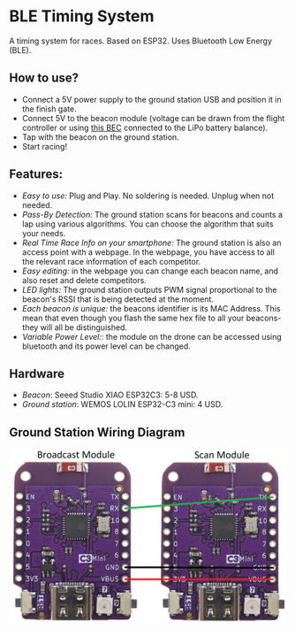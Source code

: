 # BLE Timing System
A timing system for races. Based on ESP32. Uses Bluetooth Low Energy (BLE).

## How to use?
* Connect a 5V power supply to the ground station USB and position it in the finish gate.
* Connect 5V to the beacon module (voltage can be drawn from the flight controller or using [this BEC](https://s.click.aliexpress.com/e/_DddLQzr) connected to the LiPo battery balance).
* Tap with the beacon on the ground station.
* Start racing!

## Features:
* *Easy to use:* Plug and Play. No soldering is needed. Unplug when not needed.
* *Pass-By Detection:* The ground station scans for beacons and counts a lap using various algorithms. You can choose the algorithm that suits your needs.
* *Real Time Race Info on your smartphone:* The ground station is also an access point with a webpage. In the webpage, you have access to all the relevant race information of each competitor.
* *Easy editing:* in the webpage you can change each beacon name, and also reset and delete competitors.
* *LED lights:* The ground station outputs PWM signal proportional to the beacon's RSSI that is being detected at the moment.
* *Each beacon is unique:* the beacons identifier is its MAC Address. This mean that even though you flash the same hex file to all your beacons- they will all be distinguished.
* *Variable Power Level:*: the module on the drone can be accessed using bluetooth and its power level can be changed.

## Hardware
- *Beacon*: Seeed Studio XIAO ESP32C3: 5-8 USD.
- *Ground station*: WEMOS LOLIN ESP32-C3 mini: 4 USD.

## Ground Station Wiring Diagram
![Wiring Diagram](images/wiring_diagram.png)
